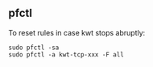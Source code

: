 ## pfctl

To reset rules in case kwt stops abruptly:

```
sudo pfctl -sa
sudo pfctl -a kwt-tcp-xxx -F all
```
